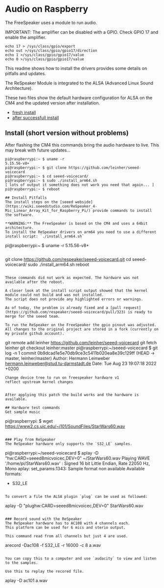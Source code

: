 # Audio on Raspberry
The FreeSpeaker uses a module to run audio.

IMPORTANT: The amplifier can be disabled with a GPIO. Check GPIO 17 and enable the amplifier.

```
echo 17 > /sys/class/gpio/export
echo out >/sys/class/gpio/gpio17/direction
echo 1 >/sys/class/gpio/gpio17/value
echo 0 >/sys/class/gpio/gpio17/value
```

This readme shows how to install the drivers provides some details on pitfalls and updates.

The ReSpeaker Module is integrated to the ALSA (Advanced Linux Sound Architecture).

These two files show the default hardware configuration for ALSA on the CM4 and the updated version after installation.
- [fresh install](fresh_install.md)
- [after successfull install](ReSpeaker_hardware_alsa.md)

## Install (short version without problems)
After flashing the CM4 this commands bring the audio hardware to live.
This may break with future updates...

```
pi@raspberrypi:~ $ uname -r
5.15.56-v8+
pi@raspberrypi:~ $ git clone https://github.com/leinher/seeed-voicecard
pi@raspberrypi:~ $ cd seeed-voicecard/
pi@raspberrypi:~ $ sudo ./install_arm64.sh
[ lots of output it something does not work you need that again... ]
pi@raspberrypi:~ $ reboot

## Install Pitfalls
The install steps on the [seeed webside](https://wiki.seeedstudio.com/ReSpeaker_4-Mic_Linear_Array_Kit_for_Raspberry_Pi/) provide commands to install the software.

**WARNING:** The FreeSpeaker is based on the CM4 and uses a 64bit architecture.
To install the ReSpeaker drivers on arm64 you need to use a different install script: `./install_arm64.sh`

```
pi@raspberrypi:~ $ uname -r
5.15.56-v8+
```

```
git clone https://github.com/respeaker/seeed-voicecard.git
cd seeed-voicecard/
sudo ./install_arm64.sh
reboot
```

These commands did not work as expected. The hardware was not available after the reboot.

A closer look at the install script output showed that the kernel module could not build and was not installed.
The script does not provide any highlighted errors or warnings.

As of today, the problem is already fixed and a [pull request](https://github.com/respeaker/seeed-voicecard/pull/323) is ready to merge for the seeed team.

To run the ReSpeaker on the FreeSpeaker the gpio pinout was adjusted.
All changes to the original project are stored in a fork (currently on my private github account).

```
git remote add leinher https://github.com/leinher/seeed-voicecard
git fetch leinher
git checkout leinher:master
pi@raspberrypi:~/seeed-voicecard $ git log -n 1
commit 0b9dcad1e5e70db9ce3c5411b020ea8e39c129ff (HEAD -> master, leinher/master)
Author: Hermann Leinweber <hermann.leinweber@stud.tu-darmstadt.de>
Date:   Tue Aug 23 19:07:18 2022 +0200

    Change device tree to run on freespeaker hardware v1
    reflect upstream kernel changes
```

After applying this patch the build works and the hardware is available.

## Hardware test commands
Get sample music
```
pi@raspberrypi: $ wget  https://www2.cs.uic.edu/~i101/SoundFiles/StarWars60.wav
```

### Play from ReSpeaker
The ReSpeaker hardware only supports the `S32_LE` samples.

```
pi@raspberrypi:~/seeed-voicecard $ aplay -D "hw:CARD=seeed8micvoicec,DEV=0" ~/StarWars60.wav
Playing WAVE '/home/pi/StarWars60.wav' : Signed 16 bit Little Endian, Rate 22050 Hz, Mono
aplay: set_params:1343: Sample format non available
Available formats:
- S32_LE
```

To convert a file the ALSA plugin `plug` can be used as followed:
```
aplay -D "plughw:CARD=seeed8micvoicec,DEV=0" StarWars60.wav
```

### Record sound with the ReSpeaker
The ReSpeaker hardware has to AC108 with 4 channels each.
This platform can be used for 6 mics and sterio output.

This command read from all channels but just 4 are used.
```
arecord -Dac108 -f S32_LE -r 16000 -c 8 a.wav
```

You can copy this to a computer and use `audacity` to view and listen to the samples.

Use this to replay the recored file.

```
aplay -D ac101 a.wav
```

